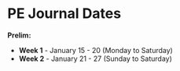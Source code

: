 # PE Journal Dates
**Prelim:**
- **Week 1** - January 15 - 20 (Monday to Saturday)
- **Week 2** - January 21 - 27 (Sunday to Saturday)
